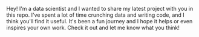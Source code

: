Hey! I'm a data scientist and I wanted to share my latest project with you in this repo. I've spent a lot of time crunching data and writing code, and I think you'll find it useful. It's been a fun journey and I hope it helps or even inspires your own work. Check it out and let me know what you think!
